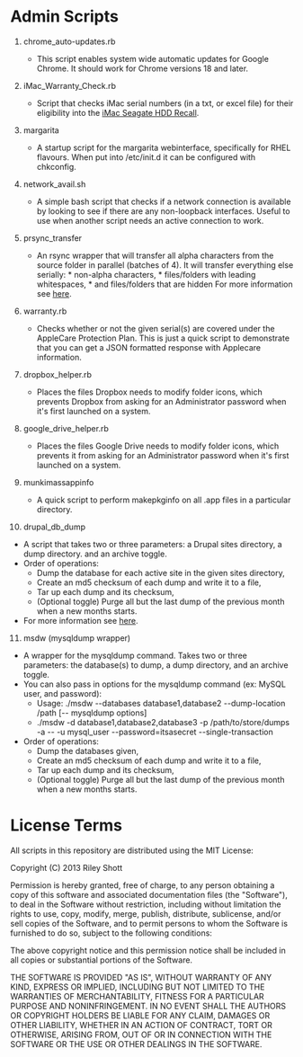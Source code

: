 Admin Scripts
=============

1. chrome_auto-updates.rb
   * This script enables system wide automatic updates for Google Chrome. It should work for Chrome versions 18 and later.

2. iMac_Warranty_Check.rb
	 * Script that checks iMac serial numbers (in a txt, or excel file) for their eligibility into the [iMac Seagate HDD Recall](http://www.apple.com/support/imac-harddrive/).

3. margarita
	 * A startup script for the margarita webinterface, specifically for RHEL flavours. When put into /etc/init.d it can be configured with chkconfig.

4. network_avail.sh
	 * A simple bash script that checks if a network connection is available by looking to see if there are any non-loopback interfaces. Useful to use when another script needs an active connection to work.

5. prsync_transfer
	 * An rsync wrapper that will transfer all alpha characters from the source folder in parallel (batches of 4).
	   It will transfer everything else serially:
		   * non-alpha characters,
		   * files/folders with leading whitespaces,
		   * and files/folders that are hidden
	   For more information see [here](http://rileyshott.wordpress.com/2012/12/03/maclinux-parallel-rsync-utility).

6. warranty.rb
   * Checks whether or not the given serial(s) are covered under the AppleCare Protection Plan. This is just a quick script to demonstrate that you can get a JSON formatted response with Applecare information.

7. dropbox_helper.rb
   * Places the files Dropbox needs to modify folder icons, which prevents Dropbox from asking for an Administrator password when it's first launched on a system.

8. google_drive_helper.rb
   * Places the files Google Drive needs to modify folder icons, which prevents it from asking for an Administrator password when it's first launched on a system.

9. munkimassappinfo
   * A quick script to perform makepkginfo on all .app files in a particular directory.

10. drupal_db_dump
  * A script that takes two or three parameters: a Drupal sites directory, a dump directory. and an archive toggle.
  * Order of operations:
    * Dump the database for each active site in the given sites directory,
    * Create an md5 checksum of each dump and write it to a file,
    * Tar up each dump and its checksum,
    * (Optional toggle) Purge all but the last dump of the previous month when a new months starts.
  * For more information see [here](http://rileyshott.wordpress.com/2013/11/19/linuxmac-backing-up-drupal-databases).
 
11. msdw (mysqldump wrapper)
  * A wrapper for the mysqldump command. Takes two or three parameters: the database(s) to dump, a dump directory, and an archive toggle.
  * You can also pass in options for the mysqldump command (ex: MySQL user, and password):
    * Usage: ./msdw --databases database1,database2 --dump-location /path [-- mysqldump options] 
    * ./msdw -d database1,database2,database3 -p /path/to/store/dumps -a -- -u mysql_user --password=itsasecret --single-transaction  
  * Order of operations:
    * Dump the databases given,
    * Create an md5 checksum of each dump and write it to a file,
    * Tar up each dump and its checksum,
    * (Optional toggle) Purge all but the last dump of the previous month when a new months starts.

License Terms
=============

All scripts in this repository are distributed using the MIT License:

Copyright (C) 2013 Riley Shott

Permission is hereby granted, free of charge, to any person obtaining a copy of this software and associated documentation files (the "Software"), to deal in the Software without restriction, including without limitation the rights to use, copy, modify, merge, publish, distribute, sublicense, and/or sell copies of the Software, and to permit persons to whom the Software is furnished to do so, subject to the following conditions:

The above copyright notice and this permission notice shall be included in all copies or substantial portions of the Software.

THE SOFTWARE IS PROVIDED "AS IS", WITHOUT WARRANTY OF ANY KIND, EXPRESS OR IMPLIED, INCLUDING BUT NOT LIMITED TO THE WARRANTIES OF MERCHANTABILITY, FITNESS FOR A PARTICULAR PURPOSE AND NONINFRINGEMENT. IN NO EVENT SHALL THE AUTHORS OR COPYRIGHT HOLDERS BE LIABLE FOR ANY CLAIM, DAMAGES OR OTHER LIABILITY, WHETHER IN AN ACTION OF CONTRACT, TORT OR OTHERWISE, ARISING FROM, OUT OF OR IN CONNECTION WITH THE SOFTWARE OR THE USE OR OTHER DEALINGS IN THE SOFTWARE.
